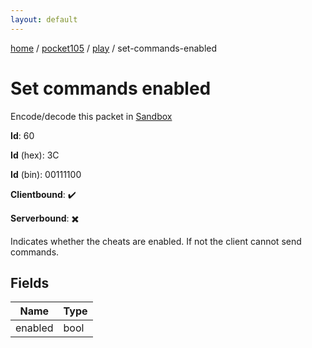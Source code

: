 ```yaml
---
layout: default
---
```


[home](/)  /  [pocket105](/protocol/pocket105)  /  [play](/protocol/pocket105/play)  /  set-commands-enabled

# Set commands enabled

Encode/decode this packet in [Sandbox](../../../sandbox/pocket105#Play.SetCommandsEnabled)

**Id**: 60

**Id** (hex): 3C

**Id** (bin): 00111100

**Clientbound**: ✔️

**Serverbound**: ✖️

Indicates whether the cheats are enabled. If not the client cannot send commands.

## Fields

Name | Type
---|---
enabled | bool
